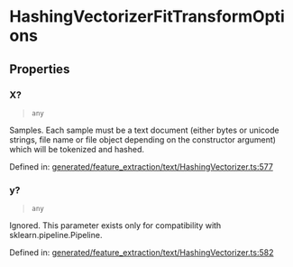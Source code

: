 # HashingVectorizerFitTransformOptions

## Properties

### X?

> `any`

Samples. Each sample must be a text document (either bytes or unicode strings, file name or file object depending on the constructor argument) which will be tokenized and hashed.

Defined in:  [generated/feature\_extraction/text/HashingVectorizer.ts:577](https://github.com/transitive-bullshit/scikit-learn-ts/blob/92ab806/packages/sklearn/src/generated/feature_extraction/text/HashingVectorizer.ts#L577)

### y?

> `any`

Ignored. This parameter exists only for compatibility with sklearn.pipeline.Pipeline.

Defined in:  [generated/feature\_extraction/text/HashingVectorizer.ts:582](https://github.com/transitive-bullshit/scikit-learn-ts/blob/92ab806/packages/sklearn/src/generated/feature_extraction/text/HashingVectorizer.ts#L582)
